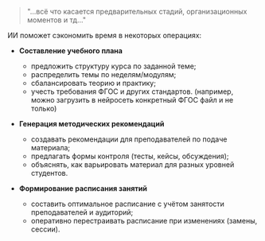 
> "...всё что касается предварительных стадий, организационных моментов и тд..."

ИИ поможет сэкономить время в некоторых операциях:

   - **Составление учебного плана**
 
	 - предложить структуру курса по заданной теме;  
	 - распределить темы по неделям/модулям;  
	 - сбалансировать теорию и практику;  
	 - учесть требования ФГОС и других стандартов. (например, можно загрузить в нейросеть конкретный ФГОС файл и не только)

 - **Генерация методических рекомендаций** 
 
	- создавать рекомендации для преподавателей по подаче материала;  
	- предлагать формы контроля (тесты, кейсы, обсуждения);  
	- объяснять, как варьировать материал для разных уровней студентов.

- **Формирование расписания занятий**

	- составить оптимальное расписание с учётом занятости преподавателей и аудиторий;
	- оперативно перестраивать расписание при изменениях (замены, сессии).



